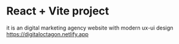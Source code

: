 # React + Vite project
it is an digital marketing agency website with modern ux-ui design
 
 https://digitaloctagon.netlify.app
